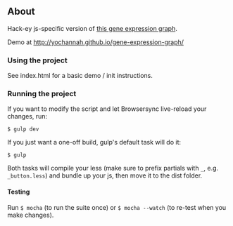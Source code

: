 ## About
Hack-ey js-specific version of [this gene expression graph](https://github.com/intermine/intermine/blob/beta/bio/webapp/src/org/intermine/bio/web/model/GeneExpressionAtlasTissuesExpressions.java).

Demo at http://yochannah.github.io/gene-expression-graph/

### Using the project
See index.html for a basic demo / init instructions.


### Running the project

If you want to modify the script and let Browsersync live-reload your changes, run:

    $ gulp dev

If you just want a one-off build, gulp's default task will do it:

    $ gulp

Both tasks will compile your less (make sure to prefix partials with `_`, e.g. `_button.less`) and bundle up your js, then move it to the dist folder.

#### Testing

Run `$ mocha` (to run the suite once) or `$ mocha --watch` (to re-test when you make changes).
